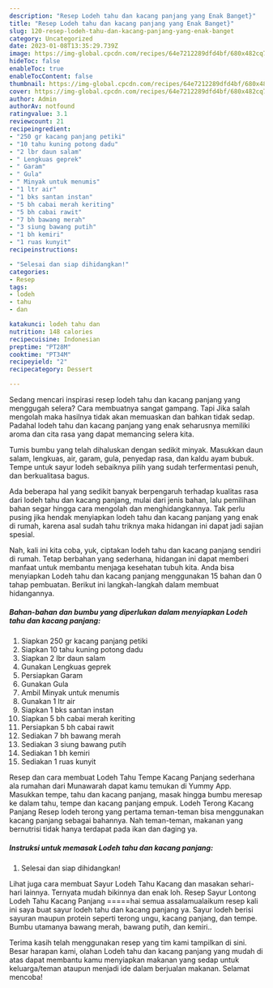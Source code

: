 ```yaml
---
description: "Resep Lodeh tahu dan kacang panjang yang Enak Banget}"
title: "Resep Lodeh tahu dan kacang panjang yang Enak Banget}"
slug: 120-resep-lodeh-tahu-dan-kacang-panjang-yang-enak-banget
category: Uncategorized
date: 2023-01-08T13:35:29.739Z
image: https://img-global.cpcdn.com/recipes/64e7212289dfd4bf/680x482cq70/lodeh-tahu-dan-kacang-panjang-foto-resep-utama.jpg
hideToc: false
enableToc: true
enableTocContent: false
thumbnail: https://img-global.cpcdn.com/recipes/64e7212289dfd4bf/680x482cq70/lodeh-tahu-dan-kacang-panjang-foto-resep-utama.jpg
cover: https://img-global.cpcdn.com/recipes/64e7212289dfd4bf/680x482cq70/lodeh-tahu-dan-kacang-panjang-foto-resep-utama.jpg
author: Admin
authorAv: notfound
ratingvalue: 3.1
reviewcount: 21
recipeingredient:
- "250 gr kacang panjang petiki"
- "10 tahu kuning potong dadu"
- "2 lbr daun salam"
- " Lengkuas geprek"
- " Garam"
- " Gula"
- " Minyak untuk menumis"
- "1 ltr air"
- "1 bks santan instan"
- "5 bh cabai merah keriting"
- "5 bh cabai rawit"
- "7 bh bawang merah"
- "3 siung bawang putih"
- "1 bh kemiri"
- "1 ruas kunyit"
recipeinstructions:

- "Selesai dan siap dihidangkan!"
categories:
- Resep
tags:
- lodeh
- tahu
- dan

katakunci: lodeh tahu dan 
nutrition: 148 calories
recipecuisine: Indonesian
preptime: "PT28M"
cooktime: "PT34M"
recipeyield: "2"
recipecategory: Dessert

---
```



Sedang mencari inspirasi resep lodeh tahu dan kacang panjang yang menggugah selera? Cara membuatnya sangat gampang. Tapi Jika salah mengolah maka hasilnya tidak akan memuaskan dan bahkan tidak sedap. Padahal lodeh tahu dan kacang panjang yang enak seharusnya memiliki aroma dan cita rasa yang dapat memancing selera kita.


Tumis bumbu yang telah dihaluskan dengan sedikit minyak. Masukkan daun salam, lengkuas, air, garam, gula, penyedap rasa, dan kaldu ayam bubuk. Tempe untuk sayur lodeh sebaiknya pilih yang sudah terfermentasi penuh, dan berkualitasa bagus.

Ada beberapa hal yang sedikit banyak berpengaruh terhadap kualitas rasa dari lodeh tahu dan kacang panjang, mulai dari jenis bahan, lalu pemilihan bahan segar hingga cara mengolah dan menghidangkannya. Tak perlu pusing jika hendak menyiapkan lodeh tahu dan kacang panjang yang enak di rumah, karena asal sudah tahu triknya maka hidangan ini dapat jadi sajian spesial.


Nah, kali ini kita coba, yuk, ciptakan lodeh tahu dan kacang panjang sendiri di rumah. Tetap berbahan yang sederhana, hidangan ini dapat memberi manfaat untuk membantu menjaga kesehatan tubuh kita. Anda bisa menyiapkan Lodeh tahu dan kacang panjang menggunakan 15 bahan dan 0 tahap pembuatan. Berikut ini langkah-langkah dalam membuat hidangannya.

<!--inarticleads1-->

##### Bahan-bahan dan bumbu yang diperlukan dalam menyiapkan Lodeh tahu dan kacang panjang:

1. Siapkan 250 gr kacang panjang petiki
1. Siapkan 10 tahu kuning potong dadu
1. Siapkan 2 lbr daun salam
1. Gunakan  Lengkuas geprek
1. Persiapkan  Garam
1. Gunakan  Gula
1. Ambil  Minyak untuk menumis
1. Gunakan 1 ltr air
1. Siapkan 1 bks santan instan
1. Siapkan 5 bh cabai merah keriting
1. Persiapkan 5 bh cabai rawit
1. Sediakan 7 bh bawang merah
1. Sediakan 3 siung bawang putih
1. Sediakan 1 bh kemiri
1. Sediakan 1 ruas kunyit


Resep dan cara membuat Lodeh Tahu Tempe Kacang Panjang sederhana ala rumahan dari Munawarah dapat kamu temukan di Yummy App. Masukkan tempe, tahu dan kacang panjang, masak hingga bumbu meresap ke dalam tahu, tempe dan kacang panjang empuk. Lodeh Terong Kacang Panjang Resep lodeh terong yang pertama teman-teman bisa menggunakan kacang panjang sebagai bahannya. Nah teman-teman, makanan yang bernutrisi tidak hanya terdapat pada ikan dan daging ya. 

<!--inarticleads2-->

##### Instruksi untuk memasak Lodeh tahu dan kacang panjang:


1. Selesai dan siap dihidangkan!

Lihat juga cara membuat Sayur Lodeh Tahu Kacang dan masakan sehari-hari lainnya. Ternyata mudah bikinnya dan enak loh. Resep Sayur Lontong Lodeh Tahu Kacang Panjang =====hai semua assalamualaikum resep kali ini saya buat sayur lodeh tahu dan kacang panjang ya. Sayur lodeh berisi sayuran maupun protein seperti terong ungu, kacang panjang, dan tempe. Bumbu utamanya bawang merah, bawang putih, dan kemiri.. 

Terima kasih telah menggunakan resep yang tim kami tampilkan di sini. Besar harapan kami, olahan Lodeh tahu dan kacang panjang yang mudah di atas dapat membantu kamu menyiapkan makanan yang sedap untuk keluarga/teman ataupun menjadi ide dalam berjualan makanan. Selamat mencoba!
